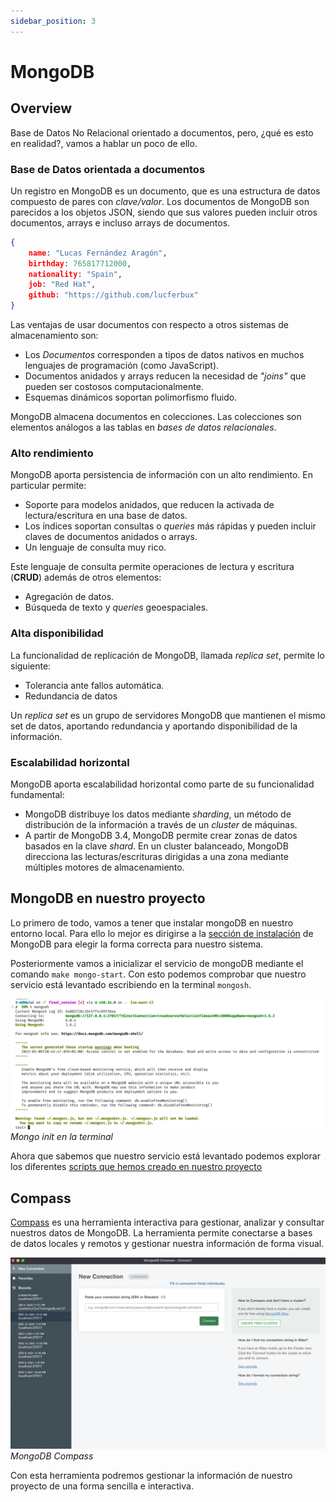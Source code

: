 ```yaml
---
sidebar_position: 3
---
```


# MongoDB

## Overview

Base de Datos No Relacional orientado a documentos, pero, ¿qué es esto en realidad?, vamos a hablar un poco de ello.

### Base de Datos orientada a documentos

Un registro en MongoDB es un documento, que es una estructura de datos compuesto de pares con *clave/valor*. Los documentos de MongoDB son parecidos a los objetos JSON, siendo que sus valores pueden incluir otros documentos, arrays e incluso arrays de documentos.

```JSON
{
    name: "Lucas Fernández Aragón",
    birthday: 765817712000,
    nationality: "Spain",
    job: "Red Hat",
    github: "https://github.com/lucferbux"
}
```

Las ventajas de usar documentos con respecto a otros sistemas de almacenamiento son:

* Los *Documentos* corresponden a tipos de datos nativos en muchos lenguajes de programación (como JavaScript).
* Documentos anidados y arrays reducen la necesidad de *"joins"* que pueden ser costosos computacionalmente.
* Esquemas dinámicos soportan polimorfismo fluido.

MongoDB almacena documentos en colecciones. Las colecciones son elementos análogos a las tablas en *bases de datos relacionales*.

### Alto rendimiento

MongoDB aporta persistencia de información con un alto rendimiento. En particular permite:

* Soporte para modelos anidados, que reducen la activada de lectura/escritura en una base de datos.
* Los índices soportan consultas o *queries* más rápidas y pueden incluir claves de documentos anidados o arrays.
* Un lenguaje de consulta muy rico.

Este lenguaje de consulta permite operaciones de lectura y escritura (**CRUD**) además de otros elementos:

* Agregación de datos.
* Búsqueda de texto y *queries* geoespaciales.

### Alta disponibilidad

La funcionalidad de replicación de MongoDB, llamada *replica set*, permite lo siguiente:

* Tolerancia ante fallos automática.
* Redundancia de datos

Un *replica set* es un grupo de servidores MongoDB que mantienen el mismo set de datos, aportando redundancia y aportando disponibilidad de la información.

### Escalabilidad horizontal

MongoDB aporta escalabilidad horizontal como parte de su funcionalidad fundamental:

* MongoDB distribuye los datos mediante *sharding*, un método de distribución de la información a través de un *cluster* de máquinas.
* A partir de MongoDB 3.4, MongoDB permite crear zonas de datos basados en la clave *shard*. En un cluster balanceado, MongoDB direcciona las lecturas/escrituras dirigidas a una zona mediante múltiples motores de almacenamiento.


## MongoDB en nuestro proyecto

Lo primero de todo, vamos a tener que instalar mongoDB en nuestro entorno local. Para ello lo mejor es dirigirse a la [sección de instalación](https://docs.mongodb.com/manual/installation/) de MongoDB para elegir la forma correcta para nuestro sistema.

Posteriormente vamos a inicializar el servicio de mongoDB mediante el comando `make mongo-start`. Con esto podemos comprobar que nuestro servicio está levantado escribiendo en la terminal `mongosh`.

![Mongo init](../../static/img/tutorial/bbdd/mongo-init.png)
*Mongo init en la terminal*

Ahora que sabemos que nuestro servicio está levantado podemos explorar los diferentes [scripts que hemos creado en nuestro proyecto](./scripts)

## Compass

[Compass](https://www.mongodb.com/products/compass) es una herramienta interactiva para gestionar, analizar y consultar nuestros datos de MongoDB. La herramienta permite conectarse a bases de datos locales y remotos y gestionar nuestra información de forma visual.

![MongoDB Compass](../../static/img/tutorial/bbdd/mongodb-compass-login.png)
*MongoDB Compass*

Con esta herramienta podremos gestionar la información de nuestro proyecto de una forma sencilla e interactiva.
